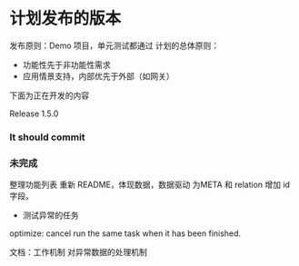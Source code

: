# 计划发布的版本

发布原则：Demo 项目，单元测试都通过 计划的总体原则：

- 功能性先于非功能性需求
- 应用情景支持，内部优先于外部（如网关）

下面为正在开发的内容

Release 1.5.0

### It should commit

### 未完成

整理功能列表
重新 README，体现数据，数据驱动
为META 和 relation 增加 id 字段。

- 测试异常的任务

optimize: cancel run the same task when it has been finished.

文档：工作机制
对异常数据的处理机制
